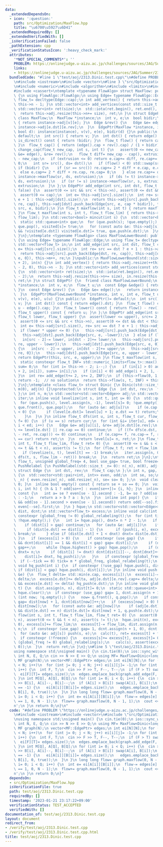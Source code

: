 ```yaml
---
data:
  _extendedDependsOn:
  - icon: ':question:'
    path: src/Optimization/MaxFlow.hpp
    title: "\u6700\u5927\u6D41"
  _extendedRequiredBy: []
  _extendedVerifiedWith: []
  _isVerificationFailed: false
  _pathExtension: cpp
  _verificationStatusIcon: ':heavy_check_mark:'
  attributes:
    '*NOT_SPECIAL_COMMENTS*': ''
    PROBLEM: https://onlinejudge.u-aizu.ac.jp/challenges/sources/JAG/Summer/2313
    links:
    - https://onlinejudge.u-aizu.ac.jp/challenges/sources/JAG/Summer/2313
  bundledCode: "#line 1 \"test/aoj/2313.Dinic.test.cpp\"\n#define PROBLEM \"https://onlinejudge.u-aizu.ac.jp/challenges/sources/JAG/Summer/2313\"\
    \n#include <iostream>\n#include <vector>\n#line 3 \"src/Optimization/MaxFlow.hpp\"\
    \n#include <numeric>\n#include <algorithm>\n#include <limits>\n#include <queue>\n\
    #include <cassert>\ntemplate <typename FlowAlgo> struct MaxFlow: public FlowAlgo\
    \ {\n using FlowAlgo::FlowAlgo;\n using Edge= typename FlowAlgo::Edge;\n using\
    \ flow_t= decltype(Edge::cap);\n int add_vertex() { return this->adj.resize(++this->n),\
    \ this->n - 1; }\n std::vector<int> add_vertices(const std::size_t size) {\n \
    \ std::vector<int> ret(size);\n  std::iota(ret.begin(), ret.end(), this->n);\n\
    \  return this->adj.resize(this->n+= size), ret;\n }\n struct EdgePtr {\n  friend\
    \ class MaxFlow;\n  MaxFlow *instance;\n  int v, e;\n  bool bidir;\n  Edge &edge()\
    \ { return instance->adj[v][e]; }\n  Edge &rev() {\n   Edge &e= edge();\n   return\
    \ instance->adj[e.dst][e.rev];\n  }\n  EdgePtr(MaxFlow *instance, int v, int e,\
    \ bool d): instance(instance), v(v), e(e), bidir(d) {}\n public:\n  EdgePtr()=\
    \ default;\n  int src() { return v; }\n  int dst() { return edge().dst; }\n  bool\
    \ is_direct() const { return !bidir; }\n  flow_t flow() { return cap() - edge().cap;\
    \ }\n  flow_t cap() { return (edge().cap + rev().cap) / (1 + bidir); }\n  flow_t\
    \ change_cap(flow_t new_cap, int s, int t) {\n   assert(0 <= new_cap);\n   Edge\
    \ &e= edge(), &re= rev();\n   flow_t diff= new_cap - cap(), extrusion= std::abs(flow())\
    \ - new_cap;\n   if (extrusion <= 0) return e.cap+= diff, re.cap+= diff * bidir,\
    \ 0;\n   int sr= src(), ds= dst();\n   if (flow() < 0) std::swap(sr, ds);\n  \
    \ if (bidir) {\n    if (sr == src()) re.cap+= 2 * diff + e.cap, e.cap= 0;\n  \
    \  else e.cap+= 2 * diff + re.cap, re.cap= 0;\n   } else re.cap+= diff;\n   extrusion-=\
    \ instance->maxflow(sr, ds, extrusion);\n   if (ds != t) instance->maxflow(t,\
    \ ds, extrusion);\n   if (sr != s) instance->maxflow(sr, s, extrusion);\n   return\
    \ extrusion;\n  }\n };\n EdgePtr add_edge(int src, int dst, flow_t cap, bool bidir=\
    \ false) {\n  assert(0 <= src && src < this->n), assert(0 <= dst && dst < this->n);\n\
    \  assert(0 <= cap);\n  int e= this->adj[src].size();\n  int re= src == dst ?\
    \ e + 1 : this->adj[dst].size();\n  return this->adj[src].push_back(Edge{dst,\
    \ re, cap}), this->adj[dst].push_back(Edge{src, e, cap * bidir}), this->m++, EdgePtr{this,\
    \ src, e, bidir};\n }\n flow_t maxflow(int s, int t) { return maxflow(s, t, std::numeric_limits<flow_t>::max());\
    \ }\n flow_t maxflow(int s, int t, flow_t flow_lim) { return this->flow(s, t,\
    \ flow_lim); }\n std::vector<bool> mincut(int s) {\n  std::vector<bool> visited(this->n);\n\
    \  static std::queue<int> que;\n  for (que.push(s); !que.empty();) {\n   s= que.front(),\
    \ que.pop(), visited[s]= true;\n   for (const auto &e: this->adj[s])\n    if (e.cap\
    \ && !visited[e.dst]) visited[e.dst]= true, que.push(e.dst);\n  }\n  return visited;\n\
    \ }\n};\ntemplate <typename FlowAlgo> class MaxFlowLowerBound: public FlowAlgo\
    \ {\n using Edge= typename FlowAlgo::Edge;\n using flow_t= decltype(Edge::cap);\n\
    \ std::vector<flow_t> in;\n int add_edge(int src, int dst, flow_t cap) {\n  int\
    \ e= this->adj[src].size();\n  int re= src == dst ? e + 1 : this->adj[dst].size();\n\
    \  return this->adj[src].push_back(Edge{dst, re, cap}), this->adj[dst].push_back(Edge{src,\
    \ e, 0}), this->m++, re;\n }\npublic:\n MaxFlowLowerBound(std::size_t n= 0): FlowAlgo(n\
    \ + 2), in(n) {}\n int add_vertex() { return this->adj.resize(++this->n), in.resize(this->n\
    \ - 2, 0), this->n - 3; }\n std::vector<int> add_vertices(const std::size_t size)\
    \ {\n  std::vector<int> ret(size);\n  std::iota(ret.begin(), ret.end(), this->n\
    \ - 2);\n  return this->adj.resize(this->n+= size), in.resize(this->n - 2, 0),\
    \ ret;\n }\n struct EdgePtr {\n  friend class MaxFlowLowerBound;\n  MaxFlowLowerBound\
    \ *instance;\n  int v, e;\n  flow_t u;\n  const Edge &edge() { return instance->adj[v][e];\
    \ }\n  const Edge &rev() {\n   Edge &e= edge();\n   return instance->adj[e.dst][e.rev];\n\
    \  }\n  EdgePtr(MaxFlowLowerBound *instance, int v, int e, flow_t u): instance(instance),\
    \ v(v), e(e), u(u) {}\n public:\n  EdgePtr()= default;\n  int src() const { return\
    \ v; }\n  int dst() const { return edge().dst; }\n  flow_t flow() const { return\
    \ u - edge().cap; }\n  flow_t lower() const { return flow() - rev().cap; }\n \
    \ flow_t upper() const { return u; }\n };\n EdgePtr add_edge(int src, int dst,\
    \ flow_t lower, flow_t upper) {\n  assert(lower <= upper), src+= 2, dst+= 2;\n\
    \  assert(0 <= src && src < this->n), assert(0 <= dst && dst < this->n);\n  this->m++;\n\
    \  int e= this->adj[src].size(), re= src == dst ? e + 1 : this->adj[dst].size();\n\
    \  if (lower * upper <= 0) {\n   this->adj[src].push_back(Edge{dst, re, upper});\n\
    \   this->adj[dst].push_back(Edge{src, e, -lower});\n  } else if (lower > 0) {\n\
    \   in[src - 2]-= lower, in[dst - 2]+= lower;\n   this->adj[src].push_back(Edge{dst,\
    \ re, upper - lower});\n   this->adj[dst].push_back(Edge{src, e, 0});\n  } else\
    \ {\n   in[src - 2]-= upper, in[dst - 2]+= upper;\n   this->adj[src].push_back(Edge{dst,\
    \ re, 0});\n   this->adj[dst].push_back(Edge{src, e, upper - lower});\n  }\n \
    \ return EdgePtr(this, src, e, upper);\n }\n flow_t maxflow(int s, int t) {\n\
    \  static constexpr flow_t INF= std::numeric_limits<flow_t>::max();\n  flow_t\
    \ sum= 0;\n  for (int i= this->n - 2; i--;) {\n   if (in[i] > 0) add_edge(0, i\
    \ + 2, in[i]), sum+= in[i];\n   if (in[i] < 0) add_edge(i + 2, 1, -in[i]);\n \
    \ }\n  int re= add_edge(t+= 2, s+= 2, INF);\n  if (this->flow(0, 1, INF) < sum)\
    \ return -1;  // no solution\n  return this->flow(s, t, INF) + this->adj[s][re].cap;\n\
    \ }\n};\ntemplate <class flow_t> struct Dinic {\n Dinic(std::size_t _n= 0): n(_n),\
    \ m(0), adj(n) {}\nprotected:\n struct Edge {\n  int dst, rev;\n  flow_t cap;\n\
    \ };\n int n, m;\n std::vector<std::vector<Edge>> adj;\n std::vector<int> level,\
    \ iter;\n inline void levelize(int s, int t, int u= 0) {\n  std::queue<int> que;\n\
    \  for (que.push(s), level.assign(n, -1), level[s]= 0; !que.empty();) {\n   u=\
    \ que.front(), que.pop();\n   for (auto &e: adj[u])\n    if (e.cap > 0 && level[e.dst]\
    \ < 0) {\n     if (level[e.dst]= level[u] + 1; e.dst == t) return;\n     que.push(e.dst);\n\
    \    }\n  }\n }\n inline flow_t dfs(int u, int s, flow_t cur, flow_t ret= 0, flow_t\
    \ f= 0) {\n  if (u == s) return cur;\n  for (int &i= iter[u], ed= adj[u].size();\
    \ i < ed; i++) {\n   Edge &e= adj[u][i], &re= adj[e.dst][e.rev];\n   if (level[u]\
    \ <= level[e.dst] || re.cap == 0) continue;\n   if ((f= dfs(e.dst, s, std::min(cur\
    \ - ret, re.cap))) <= 0) continue;\n   if (e.cap+= f, re.cap-= f, ret+= f; ret\
    \ == cur) return ret;\n  }\n  return level[u]= n, ret;\n }\n flow_t flow(int s,\
    \ int t, flow_t flow_lim, flow_t ret= 0) {\n  assert(0 <= s && s < n), assert(0\
    \ <= t && t < n), assert(s != t);\n  for (flow_t f; ret < flow_lim; ret+= f) {\n\
    \   if (levelize(s, t), level[t] == -1) break;\n   iter.assign(n, 0);\n   if (!(f=\
    \ dfs(t, s, flow_lim - ret))) break;\n  }\n  return ret;\n }\n};\ntemplate <class\
    \ flow_t, unsigned global_freq= 4, bool use_gap= true, bool freeze= false> struct\
    \ PushRelabel {\n PushRelabel(std::size_t _n= 0): n(_n), m(0), adj(n) {}\nprotected:\n\
    \ struct Edge {\n  int dst, rev;\n  flow_t cap;\n };\n int n, gap, m;\n struct\
    \ {\n  std::vector<std::pair<int, int>> even, odd;\n  int se, so;\n  void init(int\
    \ _n) { even.resize(_n), odd.resize(_n), se= so= 0; };\n  void clear() { se= so=\
    \ 0; }\n  inline bool empty() const { return se + so == 0; }\n  void push(int\
    \ i, int h) { (h & 1 ? odd[so++] : even[se++])= {i, h}; }\n  inline int highest()\
    \ const {\n   int a= se ? even[se - 1].second : -1, b= so ? odd[so - 1].second\
    \ : -1;\n   return a > b ? a : b;\n  }\n  inline int pop() {\n   if (!se || (so\
    \ && odd[so - 1].second > even[se - 1].second)) return odd[--so].first;\n   return\
    \ even[--se].first;\n  }\n } hque;\n std::vector<std::vector<Edge>> adj;\n std::vector<int>\
    \ dist, dcnt;\n std::vector<flow_t> excess;\n inline void calc(int t) {\n  if\
    \ constexpr (global_freq != 0) global_relabeling(t);\n  for (int tick= m * global_freq;\
    \ !hque.empty();) {\n   int i= hque.pop(), dnxt= n * 2 - 1;\n   if constexpr (use_gap)\n\
    \    if (dist[i] > gap) continue;\n   for (auto &e: adj[i])\n    if (e.cap) {\n\
    \     if (dist[e.dst] == dist[i] - 1) {\n      if (push(i, e), excess[i] == 0)\
    \ break;\n     } else if (dist[e.dst] + 1 < dnxt) dnxt= dist[e.dst] + 1;\n   \
    \ }\n   if (excess[i] > 0) {\n    if constexpr (use_gap) {\n     if (dnxt != dist[i]\
    \ && dcnt[dist[i]] == 1 && dist[i] < gap) gap= dist[i];\n     if (dnxt == gap)\
    \ gap++;\n     while (hque.highest() > gap) hque.pop();\n     if (dnxt > gap)\
    \ dnxt= n;\n     if (dist[i] != dnxt) dcnt[dist[i]]--, dcnt[dnxt]++;\n    }\n\
    \    dist[i]= dnxt, hq_push(i);\n   }\n   if constexpr (global_freq != 0)\n  \
    \  if (--tick == 0) tick= m * global_freq, global_relabeling(t);\n  }\n }\n inline\
    \ void hq_push(int i) {\n  if constexpr (!use_gap) hque.push(i, dist[i]);\n  else\
    \ if (dist[i] < gap) hque.push(i, dist[i]);\n }\n inline void push(int i, Edge\
    \ &e) {\n  flow_t delta= std::min(e.cap, excess[i]);\n  excess[i]-= delta, e.cap-=\
    \ delta;\n  excess[e.dst]+= delta, adj[e.dst][e.rev].cap+= delta;\n  if (0 < excess[e.dst]\
    \ && excess[e.dst] <= delta) hq_push(e.dst);\n }\n inline void global_relabeling(int\
    \ t) {\n  dist.assign(n, n), dist[t]= 0;\n  static std::queue<int> q;\n  q.push(t),\
    \ hque.clear();\n  if constexpr (use_gap) gap= 1, dcnt.assign(n + 1, 0);\n  for\
    \ (int now; !q.empty();) {\n   now= q.front(), q.pop();\n   if constexpr (use_gap)\
    \ gap= dist[now] + 1, dcnt[dist[now]]++;\n   if (excess[now] > 0) hque.push(now,\
    \ dist[now]);\n   for (const auto &e: adj[now])\n    if (adj[e.dst][e.rev].cap\
    \ && dist[e.dst] == n) dist[e.dst]= dist[now] + 1, q.push(e.dst);\n  }\n }\n flow_t\
    \ flow(int s, int t, flow_t flow_lim, flow_t ret= 0) {\n  assert(0 <= s && s <\
    \ n), assert(0 <= t && t < n), assert(s != t);\n  hque.init(n), excess.assign(n,\
    \ 0), excess[s]+= flow_lim;\n  excess[t]-= flow_lim, dist.assign(n, 0), dist[s]=\
    \ n;\n  if constexpr (use_gap) gap= 1, dcnt.assign(n + 1, 0), dcnt[0]= n - 1;\n\
    \  for (auto &e: adj[s]) push(s, e);\n  calc(t), ret= excess[t] + flow_lim;\n\
    \  if constexpr (!freeze) {\n   excess[s]+= excess[t], excess[t]= 0;\n   if constexpr\
    \ (global_freq != 0) global_relabeling(s);\n   calc(s), assert(excess == std::vector<flow_t>(n,\
    \ 0));\n  }\n  return ret;\n }\n};\n#line 5 \"test/aoj/2313.Dinic.test.cpp\"\n\
    using namespace std;\nsigned main() {\n cin.tie(0);\n ios::sync_with_stdio(0);\n\
    \ int N, E, Q;\n cin >> N >> E >> Q;\n using MF= MaxFlow<Dinic<long long>>;\n\
    \ MF graph(N);\n vector<MF::EdgePtr> edges;\n int ei[N][N];\n for (int i= 0; i\
    \ < N; i++)\n  for (int j= 0; j < N; j++) ei[i][j]= -1;\n for (int i= 0; i < E;\
    \ i++) {\n  int F, T;\n  cin >> F >> T, F--, T--;\n  if (F > T) swap(F, T);\n\
    \  ei[F][T]= edges.size();\n  edges.emplace_back(graph.add_edge(F, T, 1, true));\n\
    \ }\n int M[Q], A[Q], B[Q];\n for (int i= 0; i < Q; i++) {\n  cin >> M[i] >> A[i]\
    \ >> B[i], A[i]--, B[i]--;\n  if (A[i] > B[i]) swap(A[i], B[i]);\n  if (ei[A[i]][B[i]]\
    \ == -1) {\n   ei[A[i]][B[i]]= edges.size();\n   edges.emplace_back(graph.add_edge(A[i],\
    \ B[i], 0, true));\n  }\n }\n long long flow= graph.maxflow(0, N - 1);\n for (int\
    \ i= 0; i < Q; i++) {\n  int e= ei[A[i]][B[i]];\n  flow-= edges[e].change_cap(M[i]\
    \ == 1, 0, N - 1);\n  flow+= graph.maxflow(0, N - 1, 1);\n  cout << flow << '\\\
    n';\n }\n return 0;\n}\n"
  code: "#define PROBLEM \"https://onlinejudge.u-aizu.ac.jp/challenges/sources/JAG/Summer/2313\"\
    \n#include <iostream>\n#include <vector>\n#include \"src/Optimization/MaxFlow.hpp\"\
    \nusing namespace std;\nsigned main() {\n cin.tie(0);\n ios::sync_with_stdio(0);\n\
    \ int N, E, Q;\n cin >> N >> E >> Q;\n using MF= MaxFlow<Dinic<long long>>;\n\
    \ MF graph(N);\n vector<MF::EdgePtr> edges;\n int ei[N][N];\n for (int i= 0; i\
    \ < N; i++)\n  for (int j= 0; j < N; j++) ei[i][j]= -1;\n for (int i= 0; i < E;\
    \ i++) {\n  int F, T;\n  cin >> F >> T, F--, T--;\n  if (F > T) swap(F, T);\n\
    \  ei[F][T]= edges.size();\n  edges.emplace_back(graph.add_edge(F, T, 1, true));\n\
    \ }\n int M[Q], A[Q], B[Q];\n for (int i= 0; i < Q; i++) {\n  cin >> M[i] >> A[i]\
    \ >> B[i], A[i]--, B[i]--;\n  if (A[i] > B[i]) swap(A[i], B[i]);\n  if (ei[A[i]][B[i]]\
    \ == -1) {\n   ei[A[i]][B[i]]= edges.size();\n   edges.emplace_back(graph.add_edge(A[i],\
    \ B[i], 0, true));\n  }\n }\n long long flow= graph.maxflow(0, N - 1);\n for (int\
    \ i= 0; i < Q; i++) {\n  int e= ei[A[i]][B[i]];\n  flow-= edges[e].change_cap(M[i]\
    \ == 1, 0, N - 1);\n  flow+= graph.maxflow(0, N - 1, 1);\n  cout << flow << '\\\
    n';\n }\n return 0;\n}"
  dependsOn:
  - src/Optimization/MaxFlow.hpp
  isVerificationFile: true
  path: test/aoj/2313.Dinic.test.cpp
  requiredBy: []
  timestamp: '2023-01-21 23:17:22+09:00'
  verificationStatus: TEST_ACCEPTED
  verifiedWith: []
documentation_of: test/aoj/2313.Dinic.test.cpp
layout: document
redirect_from:
- /verify/test/aoj/2313.Dinic.test.cpp
- /verify/test/aoj/2313.Dinic.test.cpp.html
title: test/aoj/2313.Dinic.test.cpp
---
```

